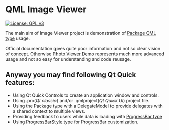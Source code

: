 # QML Image Viewer

[![License: GPL v3](https://img.shields.io/badge/License-GPL%20v3-blue.svg)](http://www.gnu.org/licenses/gpl-3.0)
<!---
[![Build Status](https://travis-ci.org/papyros/qml-material.svg?branch=develop)](https://travis-ci.org/papyros/qml-material)
--->

The main aim of Image Viewer project is demonstration of [Package QML type](http://doc.qt.io/qt-5/qml-package.html) usage.

Official documentation gives quite poor information and not so clear vision of concept.
Otherwise [Photo Viewer Demo](http://doc.qt.io/qt-5/qtquick-demos-photoviewer-example.html) represents much more advanced usage and not so easy for understanding and code reusage.

## Anyway you may find following Qt Quick features:
* Using Qt Quick Controls to create an application window and controls.
* Using .pro(_Qt classic_) and/or .qmlproject(_Qt Quick UI_) project file.
* Using the Package type with a DelegateModel to provide delegates with a shared context to multiple views.
* Providing feedback to users while data is loading with [ProgressBar type](http://doc.qt.io/qt-5/qml-qtquick-controls-progressbar.html)
* Using [ProgressBarStyle type](http://doc.qt.io/qt-5/qml-qtquick-controls-styles-progressbarstyle.html) for ProgressBar customization.
